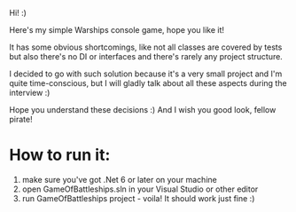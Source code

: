 Hi! :)

Here's my simple Warships console game, hope you like it!

It has some obvious shortcomings, like not all classes are covered by tests but also there's no DI or interfaces and there's rarely any project structure.

I decided to go with such solution because it's a very small project and I'm quite time-conscious, but I will gladly talk about all these aspects during the interview :)

Hope you understand these decisions :) And I wish you good look, fellow pirate!

# How to run it:

1. make sure you've got .Net 6 or later on your machine
2. open GameOfBattleships.sln in your Visual Studio or other editor
3. run GameOfBattleships project - voila! It should work just fine :)
